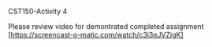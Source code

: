 CST150-Activity 4

Please review video for demontrated completed assignment [https://screencast-o-matic.com/watch/c3i3eJVZjgK]
